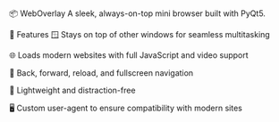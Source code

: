 📦 WebOverlay
A sleek, always-on-top mini browser built with PyQt5.

🧩 Features
🪟 Stays on top of other windows for seamless multitasking

🌐 Loads modern websites with full JavaScript and video support

🔄 Back, forward, reload, and fullscreen navigation

🎯 Lightweight and distraction-free

🖥️ Custom user-agent to ensure compatibility with modern sites
